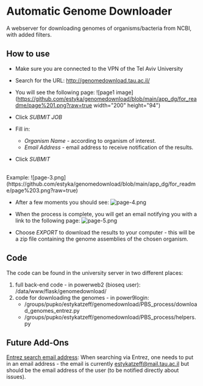 # Automatic Genome Downloader

A webserver for downloading genomes of organisms/bacteria from NCBI, with added filters. 


 
## How to use
* Make sure you are connected to the VPN of the Tel Aviv University
* Search for the URL: http://genomedownload.tau.ac.il/
* You will see the following page:
![page1 image](https://github.com/estyka/genomedownload/blob/main/app_dg/for_readme/page%201.png?raw=true width="200" height="94")

* Click _SUBMIT JOB_
* Fill in:
    - _Organism Name_ - according to organism of interest.
    - _Email Address_ - email address to receive notification of the results.
* Click _SUBMIT_
<br/>
Example:
![page-3.png](https://github.com/estyka/genomedownload/blob/main/app_dg/for_readme/page%203.png?raw=true)
 
 * After a few moments you should see:
 ![page-4.png](https://github.com/estyka/genomedownload/blob/main/app_dg/for_readme/page%204.png?raw=true)
 
 * When the process is complete, you will get an email notifying you with a link to the following page:
 ![page-5.png](https://github.com/estyka/genomedownload/blob/main/app_dg/for_readme/page%205.png?raw=true)
 * Choose _EXPORT_ to download the results to your computer - this will be a zip file containing the genome assemblies of the chosen organism.
 
## Code
The code can be found in the university server in two different places:
 1. full back-end code - in powerweb2 (bioseq user): /data/www/flask/genomedownload/
 2. code for downloading the genomes - in power9login: 
    - /groups/pupko/estykatzeff/genomedownload/PBS_process/download_genomes_entrez.py
    - /groups/pupko/estykatzeff/genomedownload/PBS_process/helpers.py
    

 

## Future Add-Ons
<ins>Entrez search email address</ins>: When searching via Entrez, one needs to put in an email address - the email is currently estykatzeff@mail.tau.ac.il but should be the email address of the user (to be notified directly about issues).
